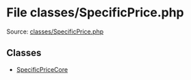 File classes/SpecificPrice.php
=========

Source: [classes/SpecificPrice.php](https://github.com/PrestaShop/PrestaShop/blob/1.6.0.6/classes/SpecificPrice.php)


Classes
-------

* [SpecificPriceCore](class.SpecificPriceCore.md)


